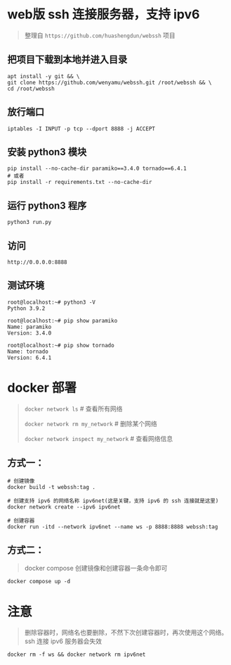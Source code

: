 # web版 ssh 连接服务器，支持 ipv6
> 整理自 `https://github.com/huashengdun/webssh` 项目

## 把项目下载到本地并进入目录
```
apt install -y git && \
git clone https://github.com/wenyamu/webssh.git /root/webssh && \
cd /root/webssh
```
## 放行端口
```
iptables -I INPUT -p tcp --dport 8888 -j ACCEPT
```
## 安装 python3 模块
```
pip install --no-cache-dir paramiko==3.4.0 tornado==6.4.1
# 或者
pip install -r requirements.txt --no-cache-dir
```
## 运行 python3 程序
```
python3 run.py
```
## 访问
```
http://0.0.0.0:8888
```
## 测试环境
```
root@localhost:~# python3 -V
Python 3.9.2

root@localhost:~# pip show paramiko
Name: paramiko
Version: 3.4.0

root@localhost:~# pip show tornado
Name: tornado
Version: 6.4.1
```

# docker 部署
> `docker network ls` # 查看所有网络
> 
> `docker network rm my_network` # 删除某个网络
> 
> `docker network inspect my_network` # 查看网络信息
## 方式一：
```
# 创建镜像
docker build -t webssh:tag .

# 创建支持 ipv6 的网络名称 ipv6net(这是关键，支持 ipv6 的 ssh 连接就是这里)
docker network create --ipv6 ipv6net

# 创建容器
docker run -itd --network ipv6net --name ws -p 8888:8888 webssh:tag
```
## 方式二：
> docker compose 创建镜像和创建容器一条命令即可
```
docker compose up -d
```
# 注意
> 删除容器时，网络名也要删除，不然下次创建容器时，再次使用这个网络。ssh 连接 ipv6 服务器会失效
```
docker rm -f ws && docker network rm ipv6net
```
